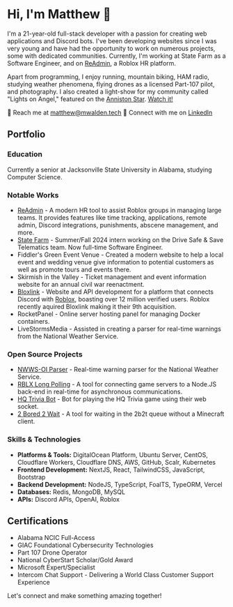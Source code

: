 # Hi, I'm Matthew 👋

I'm a 21-year-old full-stack developer with a passion for creating web applications and Discord bots. I've been developing websites since I was very young and have had the opportunity to work on numerous projects, some with dedicated communities. Currently, I'm working at State Farm as a Software Engineer, and on [ReAdmin](https://readmin.app), a Roblox HR platform.

Apart from programming, I enjoy running, mountain biking, HAM radio, studying weather phenomena, flying drones as a licensed Part-107 pilot, and photography. I also created a light-show for my community called "Lights on Angel," featured on the [Anniston Star](https://www.annistonstar.com/news/jacksonville/self-proclaimed-weather-nerd-creates-light-show-in-jacksonville/article_28e2007a-7822-11ed-af42-63159a610c4b.html). [Watch it!](https://www.youtube.com/watch?v=VQI1TdjPjK8&list=PLiO62es8bIrYD2d0hEXzkYHxI0-G-WaN2&index=9)

📧 Reach me at [matthew@mwalden.tech](mailto:matthew@mwalden.tech)
🏢 Connect with me on [LinkedIn](https://www.linkedin.com/in/mwalden04/)

## Portfolio

### Education
Currently a senior at Jacksonville State University in Alabama, studying Computer Science.

### Notable Works
* [ReAdmin](https://readmin.app) - A modern HR tool to assist Roblox groups in managing large teams. It provides features like time tracking, applications, remote admin, Discord integrations, punishments, abscene management, and more.
* [State Farm](https://statefarm.com) - Summer/Fall 2024 intern working on the Drive Safe & Save Telematics team. Now full-time Software Engineer.
* Fiddler's Green Event Venue - Created a modern website to help a local event and wedding venue give information to potential customers as well as promote tours and events there.
* Skirmish in the Valley - Ticket management and event information website for an annual civil war reenactment.
* [Bloxlink](https://blox.link) - Website and API development for a platform that connects Discord with [Roblox](https://corp.roblox.com), boasting over 12 million verified users. Roblox recently aquired Bloxlink making it their 9th acquisition.
* RocketPanel - Online server hosting panel for managing Docker containers.
* LiveStormsMedia - Assisted in creating a parser for real-time warnings from the National Weather Service.

### Open Source Projects
* [NWWS-OI Parser](https://github.com/mwalden2004/nwws-oi-parser) - Real-time warning parser for the National Weather Service.
* [RBLX Long Polling](https://github.com/ReAdminRBX/roblox-long-polling) - A tool for connecting game servers to a Node.JS back-end in real-time for asynchronous communications.
* [HQ Trivia Bot](https://github.com/mwalden2004/node-hq-trivia-bot) - Bot for playing the HQ Trivia game using their web socket.
* [2 Bored 2 Wait](https://github.com/mwalden2004/2b2w_rewrite) - A tool for waiting in the 2b2t queue without a Minecraft client.

### Skills & Technologies
* **Platforms & Tools:** DigitalOcean Platform, Ubuntu Server, CentOS, Cloudflare Workers, Cloudflare DNS, AWS, GitHub, Scalr, Kubernetes
* **Frontend Development:** NextJS, React, TailwindCSS, JavaScript, Bootstrap
* **Backend Development:** NodeJS, TypeScript, FoalTS, TypeORM, Vercel
* **Databases:** Redis, MongoDB, MySQL
* **APIs:** Discord APIs, OpenAI, Roblox

## Certifications
* Alabama NCIC Full-Access
* GIAC Foundational Cybersecurity Technologies
* Part 107 Drone Operator
* National CyberStart Scholar/Gold Award
* Microsoft Expert/Specialist
* Intercom Chat Support - Delivering a World Class Customer Support Experience

Let's connect and make something amazing together!
